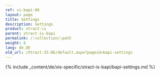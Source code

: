 ```yaml
---
ref: xi-bapi-06
layout: page
title: Settings
description: Settings
product: xtract-is
parent: xtract-is-bapi
permalink: /:collection/:path
weight: 6
lang: de_DE
old_url: /Xtract-IS-DE/default.aspx?pageid=bapi-settings
---
```

{% include _content/de/xis-specific/xtract-is-bapi/bapi-settings.md %}
